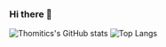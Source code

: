 ### Hi there 👋

<!--
**Thomitics/Thomitics** is a ✨ _special_ ✨ repository because its `README.md` (this file) appears on your GitHub profile.

Here are some ideas to get you started:

- 🔭 I’m currently working on ...
- 🌱 I’m currently learning ...
- 👯 I’m looking to collaborate on ...
- 🤔 I’m looking for help with ...
- 💬 Ask me about ...
- 📫 How to reach me: ...
- 😄 Pronouns: ...
- ⚡ Fun fact: ...
-->
![Thomitics's GitHub stats](https://github-readme-stats.vercel.app/api?username=thomitics&show_icons=true&bg_color=DEG,RED)
![Top Langs](https://github-readme-stats.vercel.app/api/top-langs/?username=thomitics&layout=compact)
